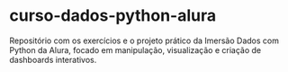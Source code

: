 # curso-dados-python-alura
Repositório com os exercícios e o projeto prático da Imersão Dados com Python da Alura, focado em manipulação, visualização e criação de dashboards interativos.
